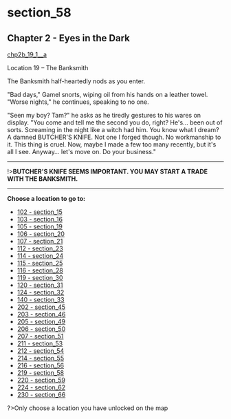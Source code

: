 
# section_58

## Chapter 2 - Eyes in the Dark

[chp2b_19_1__a](../../decomp/app/src/main/res/raw/chp2b_19_1__a.mp3 ':include :type=audio')

Location 19 – The Banksmith

The Banksmith half-heartedly nods as you enter.

"Bad days," Gamel snorts, wiping oil from his hands on a leather towel. "Worse nights," he continues, speaking to no one.

"Seen my boy? Tam?" he asks as he tiredly gestures to his wares on display. "You come and tell me the second you do, right? He's… been out of sorts. Screaming in the night like a witch had him. You know what I dream? A damned BUTCHER'S KNIFE. Not one I forged though. No workmanship to it. This thing is cruel. Now, maybe I made a few too many recently, but it's all I see. Anyway… let's move on. Do your business."

---

!>**BUTCHER'S KNIFE SEEMS IMPORTANT.  YOU MAY START A TRADE WITH THE BANKSMITH.** 

---



**Choose a location to go to:**

- [102 - section_15](output/chapter2/section_15.md)
- [103 - section_16](output/chapter2/section_16.md)
- [105 - section_19](output/chapter2/section_19.md)
- [106 - section_20](output/chapter2/section_20.md)
- [107 - section_21](output/chapter2/section_21.md)
- [112 - section_23](output/chapter2/section_23.md)
- [114 - section_24](output/chapter2/section_24.md)
- [115 - section_25](output/chapter2/section_25.md)
- [116 - section_28](output/chapter2/section_28.md)
- [119 - section_30](output/chapter2/section_30.md)
- [120 - section_31](output/chapter2/section_31.md)
- [124 - section_32](output/chapter2/section_32.md)
- [140 - section_33](output/chapter2/section_33.md)
- [202 - section_45](output/chapter2/section_45.md)
- [203 - section_46](output/chapter2/section_46.md)
- [205 - section_49](output/chapter2/section_49.md)
- [206 - section_50](output/chapter2/section_50.md)
- [207 - section_51](output/chapter2/section_51.md)
- [211 - section_53](output/chapter2/section_53.md)
- [212 - section_54](output/chapter2/section_54.md)
- [214 - section_55](output/chapter2/section_55.md)
- [216 - section_56](output/chapter2/section_56.md)
- [219 - section_58](output/chapter2/section_58.md)
- [220 - section_59](output/chapter2/section_59.md)
- [224 - section_62](output/chapter2/section_62.md)
- [230 - section_66](output/chapter2/section_66.md)


?>Only choose a location you have unlocked on the map


